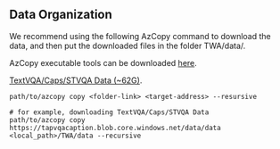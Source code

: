 ## Data Organization
We recommend using the following AzCopy command to download the data, and then put the downloaded files in the folder TWA/data/.

AzCopy executable tools can be downloaded [here](https://docs.microsoft.com/en-us/azure/storage/common/storage-use-azcopy-v10#download-azcopy).

[TextVQA/Caps/STVQA Data (~62G)](https://tapvqacaption.blob.core.windows.net/data/data).

```
path/to/azcopy copy <folder-link> <target-address> --resursive

# for example, downloading TextVQA/Caps/STVQA Data
path/to/azcopy copy https://tapvqacaption.blob.core.windows.net/data/data <local_path>/TWA/data --recursive

```
